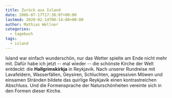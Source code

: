 ```yaml
---
title: Zurück aus Island
date: 2006-07-17T17:38:07+00:00
lastmod: 2020-02-14T00:14:08+00:00
author: Mathias Wellner
categories:
  - tagebuch
tags:
  - island
---
```

Island war einfach wunderschön, nur das Wetter spielte am Ende nicht mehr mit. Dafür habe ich jetzt -- mal wieder -- die schönste Kirche der Welt entdeckt: die **Hallgrimskirkja** in Reykjavik. Nach unserer Rundreise mit Lavafeldern, Wasserfällen, Geysiren, Schluchten, aggressiven Möwen und einsamen Stränden bildete das quirlige Reykjavik einen kontrastreichen Abschluss. Und die Formensprache der Naturschönheiten vereinte sich in den Formen dieser Kirche.
